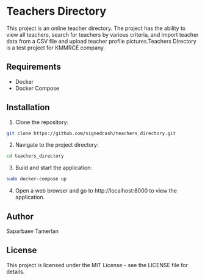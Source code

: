 # Teachers Directory

This project is an online teacher directory. The project has the ability to view all teachers, search for teachers by various criteria, and import teacher data from a CSV file and upload teacher profile pictures.Teachers DIrectory is a test project for KMMRCE company.

## Requirements

* Docker
* Docker Compose

## Installation

1. Clone the repository:

```bash
git clone https://github.com/signedcash/teachers_directory.git
```
2. Navigate to the project directory:

```bash
cd teachers_directory
```
3. Build and start the application:

```bash
sudo docker-compose up
```

4. Open a web browser and go to http://localhost:8000 to view the application.

## Author

Saparbaev Tamerlan

## License

This project is licensed under the MIT License - see the LICENSE file for details.

